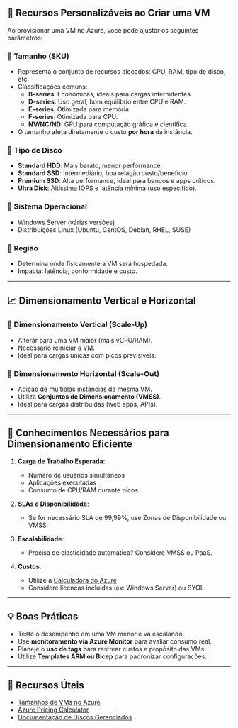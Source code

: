 ## 🔧 Recursos Personalizáveis ao Criar uma VM

Ao provisionar uma VM no Azure, você pode ajustar os seguintes parâmetros:

### 🔹 Tamanho (SKU)

- Representa o conjunto de recursos alocados: CPU, RAM, tipo de disco, etc.
- Classificações comuns:
  - **B-series**: Econômicas, ideais para cargas intermitentes.
  - **D-series**: Uso geral, bom equilíbrio entre CPU e RAM.
  - **E-series**: Otimizada para memória.
  - **F-series**: Otimizada para CPU.
  - **NV/NC/ND**: GPU para computação gráfica e científica.
- O tamanho afeta diretamente o custo **por hora** da instância.

### 🔹 Tipo de Disco

- **Standard HDD**: Mais barato, menor performance.
- **Standard SSD**: Intermediário, boa relação custo/benefício.
- **Premium SSD**: Alta performance, ideal para bancos e apps críticos.
- **Ultra Disk**: Altíssima IOPS e latência mínima (uso específico).

### 🔹 Sistema Operacional

- Windows Server (várias versões)
- Distribuições Linux (Ubuntu, CentOS, Debian, RHEL, SUSE)

### 🔹 Região

- Determina onde fisicamente a VM será hospedada.
- Impacta: latência, conformidade e custo.

---

## 📈 Dimensionamento Vertical e Horizontal

### 🔸 Dimensionamento Vertical (Scale-Up)

- Alterar para uma VM maior (mais vCPU/RAM).
- Necessário reiniciar a VM.
- Ideal para cargas únicas com picos previsíveis.

### 🔸 Dimensionamento Horizontal (Scale-Out)

- Adição de múltiplas instâncias da mesma VM.
- Utiliza **Conjuntos de Dimensionamento (VMSS)**.
- Ideal para cargas distribuídas (web apps, APIs).

---

## 🧠 Conhecimentos Necessários para Dimensionamento Eficiente

1. **Carga de Trabalho Esperada**:
   - Número de usuários simultâneos
   - Aplicações executadas
   - Consumo de CPU/RAM durante picos

2. **SLAs e Disponibilidade**:
   - Se for necessário SLA de 99,99%, use Zonas de Disponibilidade ou VMSS.

3. **Escalabilidade**:
   - Precisa de elasticidade automática? Considere VMSS ou PaaS.

4. **Custos**:
   - Utilize a [Calculadora do Azure](https://azure.microsoft.com/pt-br/pricing/calculator/)
   - Considere licenças incluídas (ex: Windows Server) ou BYOL.

---

## 💡 Boas Práticas

- Teste o desempenho em uma VM menor e vá escalando.
- Use **monitoramento via Azure Monitor** para avaliar consumo real.
- Planeje o **uso de tags** para rastrear custos e propósito das VMs.
- Utilize **Templates ARM ou Bicep** para padronizar configurações.

---

## 🔗 Recursos Úteis

- [Tamanhos de VMs no Azure](https://learn.microsoft.com/pt-br/azure/virtual-machines/sizes)
- [Azure Pricing Calculator](https://azure.microsoft.com/pt-br/pricing/calculator/)
- [Documentação de Discos Gerenciados](https://learn.microsoft.com/pt-br/azure/virtual-machines/disks-types)
